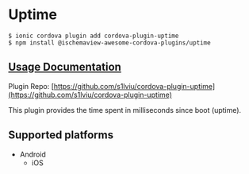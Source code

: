 # Uptime

```text
$ ionic cordova plugin add cordova-plugin-uptime
$ npm install @ischemaview-awesome-cordova-plugins/uptime
```

## [Usage Documentation](https://danielsogl.gitbook.io/awesome-cordova-plugins/plugins/uptime/)

Plugin Repo: [https://github.com/s1lviu/cordova-plugin-uptime](https://github.com/s1lviu/cordova-plugin-uptime)

This plugin provides the time spent in milliseconds since boot \(uptime\).

## Supported platforms

* Android
  * iOS

